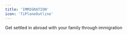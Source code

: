 ```yaml
---
title: 'IMMIGRATION'
icon: 'TiPlaneOutline'
---
```


Get settled in abroad with your family through immigration
